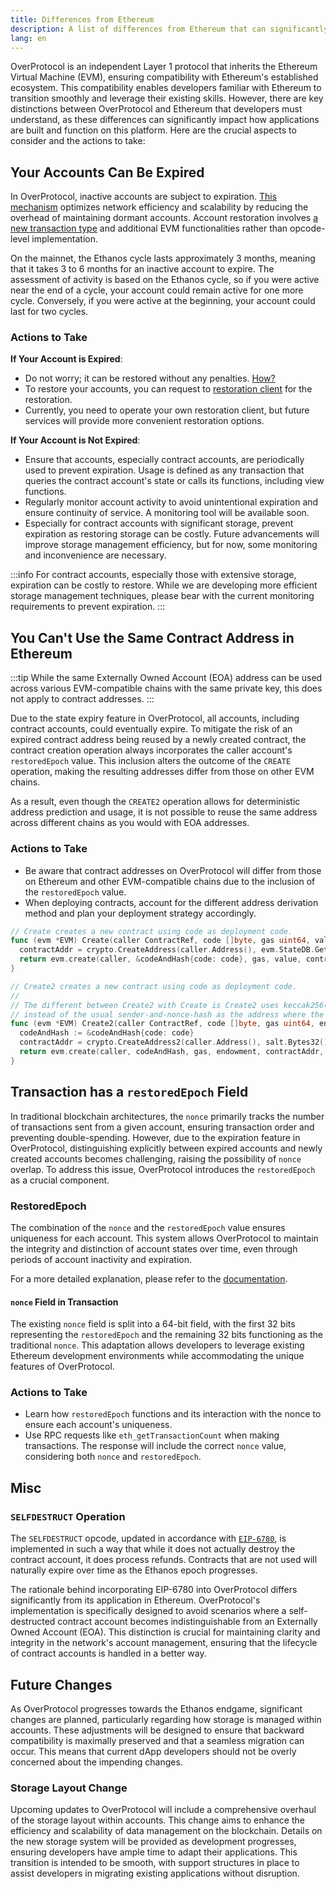 ```yaml
---
title: Differences from Ethereum
description: A list of differences from Ethereum that can significantly impact how applications are built and function on this platform.
lang: en
---
```


OverProtocol is an independent Layer 1 protocol that inherits the Ethereum Virtual Machine (EVM), ensuring compatibility with Ethereum's established ecosystem. This compatibility enables developers familiar with Ethereum to transition smoothly and leverage their existing skills. However, there are key distinctions between OverProtocol and Ethereum that developers must understand, as these differences can significantly impact how applications are built and function on this platform. Here are the crucial aspects to consider and the actions to take:

## Your Accounts Can Be Expired

In OverProtocol, inactive accounts are subject to expiration. [This mechanism](/learn/key-features/layered-architecture/ethanos) optimizes network efficiency and scalability by reducing the overhead of maintaining dormant accounts. Account restoration involves [a new transaction type](/learn/key-features/layered-architecture/ethanos#restoration-transaction) and additional EVM functionalities rather than opcode-level implementation.

On the mainnet, the Ethanos cycle lasts approximately 3 months, meaning that it takes 3 to 6 months for an inactive account to expire. The assessment of activity is based on the Ethanos cycle, so if you were active near the end of a cycle, your account could remain active for one more cycle. Conversely, if you were active at the beginning, your account could last for two cycles.

### Actions to Take

**If Your Account is Expired**:

- Do not worry; it can be restored without any penalties. [How?](/developers/how-can-i-restore-my-account)
- To restore your accounts, you can request to [restoration client](/operators/operate-restoration-client) for the restoration.
- Currently, you need to operate your own restoration client, but future services will provide more convenient restoration options.

**If Your Account is Not Expired**:

- Ensure that accounts, especially contract accounts, are periodically used to prevent expiration. Usage is defined as any transaction that queries the contract account's state or calls its functions, including view functions.
- Regularly monitor account activity to avoid unintentional expiration and ensure continuity of service. A monitoring tool will be available soon.
- Especially for contract accounts with significant storage, prevent expiration as restoring storage can be costly. Future advancements will improve storage management efficiency, but for now, some monitoring and inconvenience are necessary.

:::info
For contract accounts, especially those with extensive storage, expiration can be costly to restore. While we are developing more efficient storage management techniques, please bear with the current monitoring requirements to prevent expiration.
:::

## You Can't Use the Same Contract Address in Ethereum

:::tip
While the same Externally Owned Account (EOA) address can be used across various EVM-compatible chains with the same private key, this does not apply to contract addresses.
:::

Due to the state expiry feature in OverProtocol, all accounts, including contract accounts, could eventually expire. To mitigate the risk of an expired contract address being reused by a newly created contract, the contract creation operation always incorporates the caller account's `restoredEpoch` value. This inclusion alters the outcome of the `CREATE` operation, making the resulting addresses differ from those on other EVM chains.

As a result, even though the `CREATE2` operation allows for deterministic address prediction and usage, it is not possible to reuse the same address across different chains as you would with EOA addresses.

### Actions to Take

- Be aware that contract addresses on OverProtocol will differ from those on Ethereum and other EVM-compatible chains due to the inclusion of the `restoredEpoch` value.
- When deploying contracts, account for the different address derivation method and plan your deployment strategy accordingly.

```go
// Create creates a new contract using code as deployment code.
func (evm *EVM) Create(caller ContractRef, code []byte, gas uint64, value *big.Int) (ret []byte, contractAddr common.Address, leftOverGas uint64, err error) {
  contractAddr = crypto.CreateAddress(caller.Address(), evm.StateDB.GetRestoredEpoch(caller.Address()), evm.StateDB.GetNonce(caller.Address()))
  return evm.create(caller, &codeAndHash{code: code}, gas, value, contractAddr, CREATE)
}

// Create2 creates a new contract using code as deployment code.
//
// The different between Create2 with Create is Create2 uses keccak256(0xff ++ msg.sender ++ salt ++ keccak256(init_code))[12:]
// instead of the usual sender-and-nonce-hash as the address where the contract is initialized at.
func (evm *EVM) Create2(caller ContractRef, code []byte, gas uint64, endowment *big.Int, salt *uint256.Int) (ret []byte, contractAddr common.Address, leftOverGas uint64, err error) {
  codeAndHash := &codeAndHash{code: code}
  contractAddr = crypto.CreateAddress2(caller.Address(), salt.Bytes32(), codeAndHash.Hash().Bytes())
  return evm.create(caller, codeAndHash, gas, endowment, contractAddr, CREATE2)
}
```

## Transaction has a `restoredEpoch` Field

In traditional blockchain architectures, the `nonce` primarily tracks the number of transactions sent from a given account, ensuring transaction order and preventing double-spending. However, due to the expiration feature in OverProtocol, distinguishing explicitly between expired accounts and newly created accounts becomes challenging, raising the possibility of `nonce` overlap. To address this issue, OverProtocol introduces the `restoredEpoch` as a crucial component.

### RestoredEpoch

The combination of the `nonce` and the `restoredEpoch` value ensures uniqueness for each account. This system allows OverProtocol to maintain the integrity and distinction of account states over time, even through periods of account inactivity and expiration.

For a more detailed explanation, please refer to the [documentation](/learn/key-features/layered-architecture/ethanos#dealing-with-crumb-accounts-restored-epoch).

#### `nonce` Field in Transaction

The existing `nonce` field is split into a 64-bit field, with the first 32 bits representing the `restoredEpoch` and the remaining 32 bits functioning as the traditional `nonce`. This adaptation allows developers to leverage existing Ethereum development environments while accommodating the unique features of OverProtocol.

### Actions to Take

- Learn how `restoredEpoch` functions and its interaction with the nonce to ensure each account's uniqueness.
- Use RPC requests like `eth_getTransactionCount` when making transactions. The response will include the correct `nonce` value, considering both `nonce` and `restoredEpoch`.

## Misc

### `SELFDESTRUCT` Operation

The `SELFDESTRUCT` opcode, updated in accordance with [`EIP-6780`](https://eips.ethereum.org/EIPS/eip-6780), is implemented in such a way that while it does not actually destroy the contract account, it does process refunds. Contracts that are not used will naturally expire over time as the Ethanos epoch progresses.

The rationale behind incorporating EIP-6780 into OverProtocol differs significantly from its application in Ethereum. OverProtocol's implementation is specifically designed to avoid scenarios where a self-destructed contract account becomes indistinguishable from an Externally Owned Account (EOA). This distinction is crucial for maintaining clarity and integrity in the network's account management, ensuring that the lifecycle of contract accounts is handled in a better way.

## Future Changes

As OverProtocol progresses towards the Ethanos endgame, significant changes are planned, particularly regarding how storage is managed within accounts. These adjustments will be designed to ensure that backward compatibility is maximally preserved and that a seamless migration can occur. This means that current dApp developers should not be overly concerned about the impending changes.

### Storage Layout Change

Upcoming updates to OverProtocol will include a comprehensive overhaul of the storage layout within accounts. This change aims to enhance the efficiency and scalability of data management on the blockchain. Details on the new storage system will be provided as development progresses, ensuring developers have ample time to adapt their applications. This transition is intended to be smooth, with support structures in place to assist developers in migrating existing applications without disruption.
